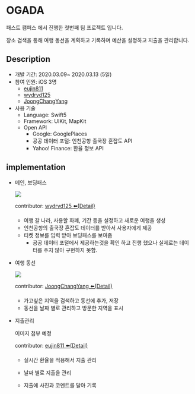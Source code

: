 # OGADA

패스트 캠퍼스 에서 진행한 첫번째 팀 프로젝트 입니다.

장소 검색을 통해 여행 동선을 계획하고 기록하며 예산을 설정하고 지출을 관리합니다.





## Description

- 개발 기간: 2020.03.09~ 2020.03.13 (5일)
- 참여 인원: iOS 3명
  - [eujin811](https://github.com/eujin811)
  - [wydryd125](https://github.com/wydryd125)
  - [JoongChangYang](https://github.com/JoongChangYang)
- 사용 기술
  - Language: Swift5
  - Framework: UIKit, MapKit
  - Open API
    - Google: GooglePlaces
    - 공공 데이터 포털: 인천공항 출국장 혼잡도 API 
    - Yahoo! Finance: 환율 정보 API



## implementation

- 메인, 보딩패스

  <img src = "https://github.com/JoongChangYang/OGADA_iOS/blob/master/assets/Main%26BordingPass.gif"></img>

  contributor: [wydryd125 ⬅️(Detail)](https://github.com/wydryd125/OGADA_iOS)

  - 여행 갈 나라, 사용할 화폐, 기간 등을 설정하고 새로운 여행을 생성
  - 인천공항의 출국장 혼잡도 데이터를 받아서 사용자에게 제공
  - 티켓 정보를 입력 받아 보딩패스를 보여줌
    - 공공 데이터 포털에서 제공하는것을 확인 하고 진행 했으나 실제로는 데이터를 주지 않아 구현하지 못함.

- 여행 동선

  <img src = "https://github.com/JoongChangYang/OGADA_iOS/blob/master/assets/movingline.gif"></img>

  contributor: [JoongChangYang ⬅️(Detail)](https://github.com/JoongChangYang/OGADA_iOS/tree/doro)

  - 가고싶은 지역을 검색하고 동선에 추가, 저장
  - 동선을 날짜 별로 관리하고 방문한 지역을 표시

- 지출관리

  이미지 첨부 예정

  contributor: [eujin811 ⬅️(Detail)](https://github.com/eujin811/OGADA_iOS)

  - 실시간 환율을 적용해서 지출 관리

  - 날짜 별로 지출을 관리
  - 지출에 사진과 코멘트를 달아 기록